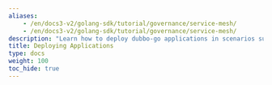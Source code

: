 ```yaml
---
aliases:
    - /en/docs3-v2/golang-sdk/tutorial/governance/service-mesh/
    - /en/docs3-v2/golang-sdk/tutorial/governance/service-mesh/
description: "Learn how to deploy dubbo-go applications in scenarios such as Kubernetes, Service Mesh (Kubernetes Service), and virtual machines (Zookeeper, Nacos)."
title: Deploying Applications
type: docs
weight: 100
toc_hide: true
---
```


